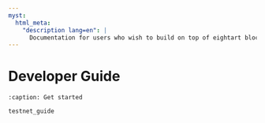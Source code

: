 ```yaml
---
myst:
  html_meta:
    "description lang=en": |
      Documentation for users who wish to build on top of eightart blockchain.
---
```


# Developer Guide

```{toctree}
:caption: Get started

testnet_guide
```
